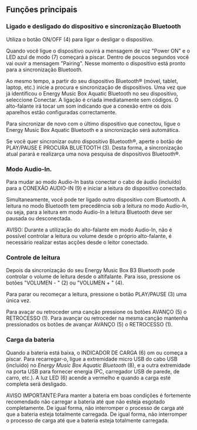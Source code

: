 ## Funções principais

### Ligado e desligado do dispositivo e sincronização Bluetooth

Utiliza o botão ON/OFF (4) para ligar o desligar o dispositivo.

Quando você ligue o dispositivo ouvirá a mensagem de voz "Power ON" e o LED azul de modo (7) começará a piscar. Dentro de poucos segundos você vai ouvir a mensagem "Pairing". Nesse momento o dispositivo está pronto para a sincronização Bluetooth. 

Ao mesmo tempo, a partir do seu dispositivo Bluetooth® (móvel, tablet, laptop, etc.) inicie a procura e sincronização de dispositivos. Uma vez que já identificou o Energy Music Box Aquatic  Bluetooth  no seu dispositivo, seleccione Conectar. A ligação é criada imediatamente sem códigos. O alto-falante irá tocar um som indicando que a conexão entre os dois aparelhos estão configuradas correctamente.

Para sincronizar de novo com o último dispositivo que conectou, ligue o Energy Music Box Aquatic Bluetooth e a sincronização será automática.

Se você quer sincronizar outro dispositivo Bluetooth®, aperte o botão de PLAY/PAUSE E PROCURA BLUETOOTH (3). Desta forma, a sincronização atual parará e realizarça uma nova pesquisa de dispositivos Bluetooth®.

### Modo Audio-In.

Para mudar ao modo Audio-In basta conectar o cabo de áudio (incluído) para a CONEXÃO AUDIO-IN (9) e iniciar a leitura do dispositivo conectado.

Simultaneamente, você pode ter ligado outro dispositivo com Bluetooth. A leitura no modo Bluetooth  tem precedência sob a leitura no modo Audio-In, ou seja, para a leitura em modo Audio-In a leitura Bluetooth deve ser pausada ou desconectada.

AVISO: Durante a utilização do alto-falante em modo Audio-In, não é possível controlar a leitura ou volume desde o próprio alto-falante, é necessário realizar estas acções desde o leitor conectado.

### Controle de leitura

Depois da sincronização do seu Energy Music Box B3 Bluetooth pode controlar o volume de leitura desde o altifalante. Para isso, pressione os botões "VOLUMEN - " (2) ou "VOLUMEN + " (4).

Para parar ou recomeçar a leitura, pressione o botão PLAY/PAUSE (3) uma única vez.

Para avaçar ou retroceder uma canção pressione os botões AVANÇO (5) o RETROCESSO (1). Para avançar ou retroceder na mesma canção mantenha pressionados os botões de avançar AVANÇO (5) o RETROCESSO (1).


### Carga da bateria

Quando a bateria está baixa, o INDICADOR DE CARGA (6) om ou começa a piscar. Para recarregar-o, ligue a extremidade micro USB do cabo USB (incluido) no *Energy Music Box Aquatic Bluetooth* (8), e a outra extremidade na porta USB para fornecer energia (PC, carregador USB de parede, de carro, etc.). A luz LED (6) acende a vermelho e quando a carga esté completa será desligado.

AVISO IMPORTANTE:Para manter a bateria em boas condições é fortemente recomendado não carregar a bateria até que não esteja esgotado completamente. De igual forma, não interromper o processo de carga até que a bateria esteja totalmente carregada. De igual forma, não interromper o processo de carga até que a bateria esteja totalmente carregada.
